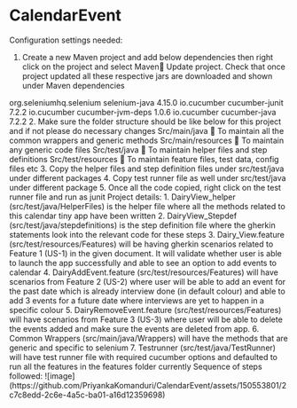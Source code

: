 # CalendarEvent
Configuration settings needed:
1.	Create a new Maven project and add below dependencies then right click on the project and select Maven Update project. Check that once project updated all these respective jars are downloaded and shown under Maven dependencies
<dependency>
    <groupId>org.seleniumhq.selenium</groupId>
    <artifactId>selenium-java</artifactId>
    <version>4.15.0</version>
</dependency>

<!-- https://mvnrepository.com/artifact/io.cucumber/cucumber-junit -->
<dependency>
    <groupId>io.cucumber</groupId>
    <artifactId>cucumber-junit</artifactId>
    <version>7.2.2</version>
</dependency>

<dependency>
    <groupId>io.cucumber</groupId>
    <artifactId>cucumber-jvm-deps</artifactId>
    <version>1.0.6</version>
</dependency>

<!-- https://mvnrepository.com/artifact/info.cukes/cucumber-java -->
<dependency>
    <groupId>io.cucumber</groupId>
    <artifactId>cucumber-java</artifactId>
    <version>7.2.2</version>
</dependency>
2.	Make sure the folder structure should be like below for this project and if not please do necessary changes
Src/main/java  To maintain all the common wrappers and generic methods
Src/main/resources  To maintain any generic code files
Src/test/java  To maintain helper files and step definitions
Src/test/resources  To maintain feature files, test data, config files etc
3.	Copy the helper files and step definition files under src/test/java under different packages
4.	Copy test runner file as well under src/test/java under different package
5.	Once all the code copied, right click on the test runner file and run as junit
Project details:
1.	DairyView_helper (src/test/java/HelperFiles) is the helper file where all the methods related to this calendar tiny app have been written
2.	DairyView_Stepdef (src/test/java/stepdefinitions) is the step definition file where the gherkin statements look into the relevant code for these steps
3.	Dairy_View.feature (src/test/resources/Features) will be having gherkin scenarios related to Feature 1 (US-1) in the given document. It will validate whether user is able to launch the app successfully and able to see an option to add events to calendar
4.	DairyAddEvent.feature (src/test/resources/Features) will have scenarios from Feature 2 (US-2) where user will be able to add an event for the past date which is already interview done (in default colour) and able to add 3 events for a future date where interviews are yet to happen in a specific colour
5.	DairyRemoveEvent.feature (src/test/resources/Features) will have scenarios from Feature 3 (US-3) where user will be able to delete the events added and make sure the events are deleted from app.
6.	Common Wrappers (src/main/java/Wrappers) will have the methods that are generic and specific to selenium
7.	Testrunner (src/test/java/TestRunner) will have test runner file with required cucumber options and defaulted to run all the features in the features folder currently
Sequence of steps followed:
![image](https://github.com/PriyankaKomanduri/CalendarEvent/assets/150553801/2c7c8edd-2c6e-4a5c-ba01-a16d12359698)
                          

